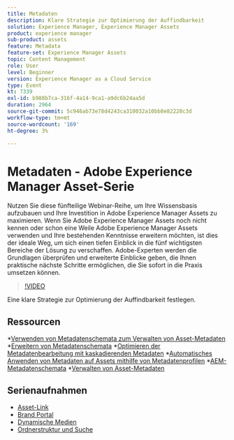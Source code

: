 ```yaml
---
title: Metadaten
description: Klare Strategie zur Optimierung der Auffindbarkeit
solution: Experience Manager, Experience Manager Assets
product: experience manager
sub-product: assets
feature: Metadata
feature-set: Experience Manager Assets
topic: Content Management
role: User
level: Beginner
version: Experience Manager as a Cloud Service
type: Event
kt: 7339
exl-id: b988b7ca-316f-4a14-9ca1-a9dc6b24aa5d
duration: 2964
source-git-commit: 5c946ab73e78d4243ca310032a10bb8e82228c3d
workflow-type: tm+mt
source-wordcount: '169'
ht-degree: 3%

---
```


# Metadaten - Adobe Experience Manager Asset-Serie

Nutzen Sie diese fünfteilige Webinar-Reihe, um Ihre Wissensbasis aufzubauen und Ihre Investition in Adobe Experience Manager Assets zu maximieren. Wenn Sie Adobe Experience Manager Assets noch nicht kennen oder schon eine Weile Adobe Experience Manager Assets verwenden und Ihre bestehenden Kenntnisse erweitern möchten, ist dies der ideale Weg, um sich einen tiefen Einblick in die fünf wichtigsten Bereiche der Lösung zu verschaffen. Adobe-Experten werden die Grundlagen überprüfen und erweiterte Einblicke geben, die Ihnen praktische nächste Schritte ermöglichen, die Sie sofort in die Praxis umsetzen können.

>[!VIDEO](https://video.tv.adobe.com/v/332134/?quality=12&learn=on&hidetitle=true)

Eine klare Strategie zur Optimierung der Auffindbarkeit festlegen.

## Ressourcen

*[Verwenden von Metadatenschemata zum Verwalten von Asset-Metadaten](https://experienceleague.adobe.com/docs/experience-manager-learn/assets/authoring/metadata.html?lang=de)
*[Erweitern von Metadatenschemata](https://experienceleague.adobe.com/docs/experience-manager-learn/assets/configuring/metadata-schemas.html?lang=de)
*[Optimieren der Metadatenbearbeitung mit kaskadierenden Metadaten](https://experienceleague.adobe.com/docs/experience-manager-learn/assets/metadata/cascade-metadata-feature-video-use.html?lang=de)
*[Automatisches Anwenden von Metadaten auf Assets mithilfe von Metadatenprofilen](https://experienceleague.adobe.com/docs/experience-manager-learn/assets/configuring/metadata-profiles.html?lang=de)
*[AEM-Metadatenschemata](https://experienceleague.adobe.com/docs/experience-manager-65/assets/administer/metadata-schemas.html?lang=de#administer)
*[Verwalten von Asset-Metadaten](https://experienceleague.adobe.com/docs/experience-manager-65/assets/using/metadata.html?lang=de#RegisteringacustomnamespacewithinAEM)

## Serienaufnahmen

* [Asset-Link](asset-link.md)
* [Brand Portal](brand-portal.md)
* [Dynamische Medien](dynamic-media.md)
* [Ordnerstruktur und Suche](folder-structure-search.md)
